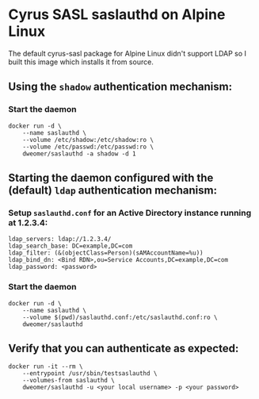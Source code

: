# Cyrus SASL saslauthd on Alpine Linux

The default cyrus-sasl package for Alpine Linux didn't support LDAP so I built this image which installs it from source.

## Using the `shadow` authentication mechanism:

### Start the daemon

```
docker run -d \
    --name saslauthd \
    --volume /etc/shadow:/etc/shadow:ro \
    --volume /etc/passwd:/etc/passwd:ro \
    dweomer/saslauthd -a shadow -d 1
```

## Starting the daemon configured with the (default) `ldap` authentication mechanism:

### Setup `saslauthd.conf` for an Active Directory instance running at 1.2.3.4:

```
ldap_servers: ldap://1.2.3.4/
ldap_search_base: DC=example,DC=com
ldap_filter: (&(objectClass=Person)(sAMAccountName=%u))
ldap_bind_dn: <Bind RDN>,ou=Service Accounts,DC=example,DC=com
ldap_password: <password>
```

### Start the daemon

```
docker run -d \
    --name saslauthd \
    --volume $(pwd)/saslauthd.conf:/etc/saslauthd.conf:ro \
    dweomer/saslauthd
```

## Verify that you can authenticate as expected:

```
docker run -it --rm \
    --entrypoint /usr/sbin/testsaslauthd \
    --volumes-from saslauthd \
    dweomer/saslauthd -u <your local username> -p <your password>
```
